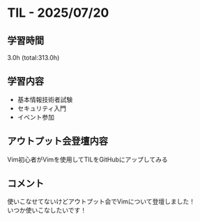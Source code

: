 # TIL - 2025/07/20

## 学習時間
3.0h (total:313.0h)

## 学習内容
- 基本情報技術者試験
- セキュリティ入門
- イベント参加

## アウトプット会登壇内容
Vim初心者がVimを使用してTILをGitHubにアップしてみる

## コメント
使いこなせてないけどアウトプット会でVimについて登壇しました！<br>
いつか使いこなしたいです！
